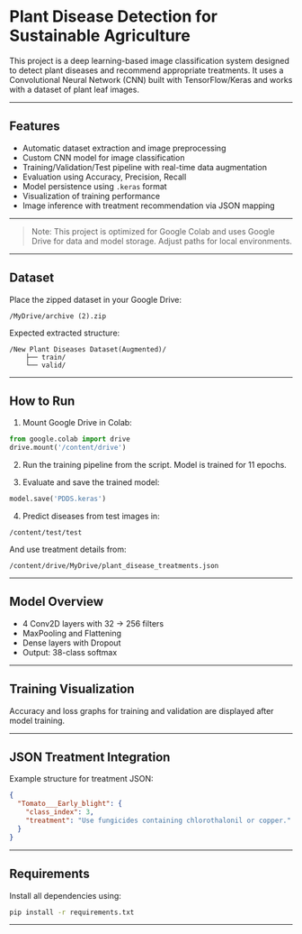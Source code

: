 #  Plant Disease Detection for Sustainable Agriculture

This project is a deep learning-based image classification system designed to detect plant diseases and recommend appropriate treatments. It uses a Convolutional Neural Network (CNN) built with TensorFlow/Keras and works with a dataset of plant leaf images.

---

##  Features

-  Automatic dataset extraction and image preprocessing
-  Custom CNN model for image classification
-  Training/Validation/Test pipeline with real-time data augmentation
-  Evaluation using Accuracy, Precision, Recall
-  Model persistence using `.keras` format
-  Visualization of training performance
-  Image inference with treatment recommendation via JSON mapping

---

> Note: This project is optimized for Google Colab and uses Google Drive for data and model storage. Adjust paths for local environments.

---

##  Dataset

Place the zipped dataset in your Google Drive:
```
/MyDrive/archive (2).zip
```

Expected extracted structure:
```
/New Plant Diseases Dataset(Augmented)/
    ├── train/
    └── valid/
```

---

##  How to Run

1. Mount Google Drive in Colab:
```python
from google.colab import drive
drive.mount('/content/drive')
```

2. Run the training pipeline from the script. Model is trained for 11 epochs.

3. Evaluate and save the trained model:
```python
model.save('PDDS.keras')
```

4. Predict diseases from test images in:
```
/content/test/test
```

And use treatment details from:
```
/content/drive/MyDrive/plant_disease_treatments.json
```

---

##  Model Overview

- 4 Conv2D layers with 32 → 256 filters
- MaxPooling and Flattening
- Dense layers with Dropout
- Output: 38-class softmax

---

##  Training Visualization

Accuracy and loss graphs for training and validation are displayed after model training.

---

##  JSON Treatment Integration

Example structure for treatment JSON:
```json
{
  "Tomato___Early_blight": {
    "class_index": 3,
    "treatment": "Use fungicides containing chlorothalonil or copper."
  }
}
```

---

##  Requirements

Install all dependencies using:

```bash
pip install -r requirements.txt
```

---











